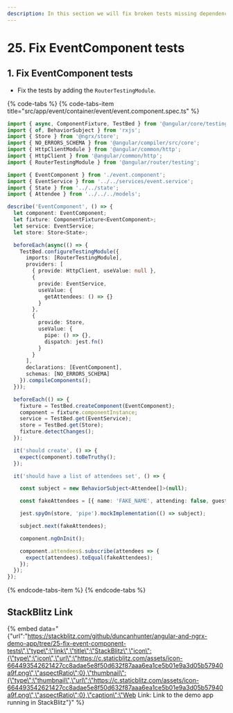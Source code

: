 ```yaml
---
description: In this section we will fix broken tests missing dependencies.
---
```


# 25. Fix EventComponent tests

## 1. Fix EventComponent tests

* Fix the tests by adding the `RouterTestingModule`.

{% code-tabs %}
{% code-tabs-item title="src/app/event/container/event/event.component.spec.ts" %}
```typescript
import { async, ComponentFixture, TestBed } from '@angular/core/testing';
import { of, BehaviorSubject } from 'rxjs';
import { Store } from '@ngrx/store';
import { NO_ERRORS_SCHEMA } from '@angular/compiler/src/core';
import { HttpClientModule } from '@angular/common/http';
import { HttpClient } from '@angular/common/http';
import { RouterTestingModule } from '@angular/router/testing';

import { EventComponent } from './event.component';
import { EventService } from '../../services/event.service';
import { State } from '../../state';
import { Attendee } from '../../../models';

describe('EventComponent', () => {
  let component: EventComponent;
  let fixture: ComponentFixture<EventComponent>;
  let service: EventService;
  let store: Store<State>;

  beforeEach(async(() => {
    TestBed.configureTestingModule({
      imports: [RouterTestingModule],
      providers: [
        { provide: HttpClient, useValue: null },
        {
          provide: EventService,
          useValue: {
            getAttendees: () => {}
          }
        },
        {
          provide: Store,
          useValue: {
            pipe: () => {},
            dispatch: jest.fn()
          }
        }
      ],
      declarations: [EventComponent],
      schemas: [NO_ERRORS_SCHEMA]
    }).compileComponents();
  }));

  beforeEach(() => {
    fixture = TestBed.createComponent(EventComponent);
    component = fixture.componentInstance;
    service = TestBed.get(EventService);
    store = TestBed.get(Store);
    fixture.detectChanges();
  });

  it('should create', () => {
    expect(component).toBeTruthy();
  });

  it('should have a list of attendees set', () => {

    const subject = new BehaviorSubject<Attendee[]>(null);

    const fakeAttendees = [{ name: 'FAKE_NAME', attending: false, guests: 0 }];

    jest.spyOn(store, 'pipe').mockImplementation(() => subject);

    subject.next(fakeAttendees);

    component.ngOnInit();

    component.attendees$.subscribe(attendees => {
      expect(attendees).toEqual(fakeAttendees);
    });
  });
});

```
{% endcode-tabs-item %}
{% endcode-tabs %}

## StackBlitz Link

{% embed data="{\"url\":\"https://stackblitz.com/github/duncanhunter/angular-and-ngrx-demo-app/tree/25-fix-event-component-tests\",\"type\":\"link\",\"title\":\"StackBlitz\",\"icon\":{\"type\":\"icon\",\"url\":\"https://c.staticblitz.com/assets/icon-664493542621427cc8adae5e8f50d632f87aaa6ea1ce5b01e9a3d05b57940a9f.png\",\"aspectRatio\":0},\"thumbnail\":{\"type\":\"thumbnail\",\"url\":\"https://c.staticblitz.com/assets/icon-664493542621427cc8adae5e8f50d632f87aaa6ea1ce5b01e9a3d05b57940a9f.png\",\"aspectRatio\":0},\"caption\":\"Web Link: Link to the demo app running in StackBlitz\"}" %}

